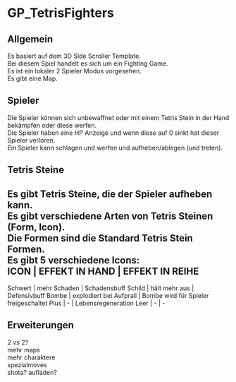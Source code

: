 # GP_TetrisFighters

## Allgemein
Es basiert auf dem 3D Side Scroller Template. <br/>
Bei diesem Spiel handelt es sich um ein Fighting Game. <br/>
Es ist ein lokaler 2 Spieler Modus vorgesehen. <br/>
Es gibt eine Map. <br/>

## Spieler
Die Spieler können sich unbewaffnet oder mit einem Tetris Stein in der Hand bekämpfen oder diese werfen. <br/>
Die Spieler haben eine HP Anzeige und wenn diese auf 0 sinkt hat dieser Spieler verloren. <br/>
Ein Spieler kann schlagen und werfen und aufheben/ablegen (und treten). <br/>

## Tetris Steine
Es gibt Tetris Steine, die der Spieler aufheben kann. <br/>
Es gibt verschiedene Arten von Tetris Steinen (Form, Icon). <br/>
Die Formen sind die Standard Tetris Stein Formen. <br/>
Es gibt 5 verschiedene Icons: <br/>
ICON | EFFEKT IN HAND | EFFEKT IN REIHE
---------------------------------------
Schwert | mehr Schaden | Schadensbuff
Schild | hält mehr aus | Defensivbuff
Bombe | explodiert bei Aufprall | Bombe wird für Spieler freigeschaltet
Plus | - | Lebensregeneration
Leer | - | -

## Erweiterungen
2 vs 2? <br/>
mehr maps <br/>
mehr charaktere <br/>
spezialmoves <br/>
shota? aufladen? <br/>
